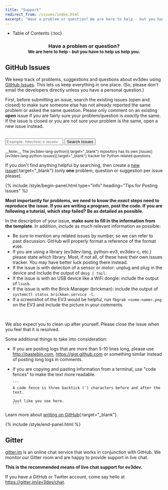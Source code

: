```yaml
---
title: "Support"
redirect_from: /issues/index.html
excerpt: "Have a problem or question? We are here to help - but you have to help us help you. We keep track of problems, suggestions and questions about ev3dev using GitHub Issues. This lets us keep everything in one place."
---
```


* Table of Contents 
{:toc} 

<center>
<h3>Have a problem or question?
    <br/>
<small>We are here to help - but you have to help us help you.</small>
</h3>
</center>

GitHub Issues
-------------

We keep track of problems, suggestions and questions about ev3dev using [GitHub
Issues]. This lets us keep everything in one place. (So, please don't email the
developers directly unless you have a personal question.)

First, before submitting an issue, search the existing issues (open and closed)
to make sure someone else has not already reported the same problem or asked the
same question. Please only comment on an existing **open** issue if you are
fairly sure your problem/question is *exactly* the same. If the issue is closed
or you are not sure your problem is the same, open a new issue instead.

<br/>

<form class="input-group" onSubmit="window.open('https://github.com/ev3dev/ev3dev/issues?q=is%3Aissue+'
        + document.getElementById('search-issues').value.replace(' ', '+')); return false;">
    <span class="input-group-addon glyphicon glyphicon-search" style="top: 0"></span>
    <input id="search-issues" class="form-control" type="search" placeholder="Example: hitechnic ir receiver" />
    <span class="input-group-btn">
        <input type="submit" value="Search Issues"  class="btn btn-primary">
    </span>
</form>

<small>
__Note:__ The [ev3dev-lang-python]{:target="_blank"} repository has its own
[issues][ev3dev-lang-python-issues]{:target="_blank"} tracker for Python-related
questions.
</small>

<br/>

If you don't find anything helpful by searching, then create a [new issue]{:target="_blank"}
(only __one__ problem, question or suggestion per issue please).

{% include /style/begin-panel.html type="info" heading="Tips for Posting Issues" %}

<strong>Most importantly for problems, we need to know the *exact* steps need to reproduce the
issue. If you are writing a program, post the code. If you are following
a tutorial, which step failed? Be as detailed as possible.</strong>

In the description of your issue, **make sure to fill in the information from the template**.
In addition, include as much relevant information as possible:

  * Be sure to mention any related issues by number, so we can refer to past
    discussion. GitHub will properly format a reference of the format `#100`.
  * If you are using a library (ev3dev-lang, python-ev3, ev3dev-c, etc.) please
    state which library. Most, if not all, of these have their own issues tracker.
    You may have better luck posting there instead.
  * If the issue is with detection of a sensor or motor: unplug and plug in the
    device and include the output of `dmsg | tail`.
  * If the issue is with an USB device like a WiFi dongle: include the output of `lsusb`.
  * If the issue is with the Brick Manager (brickman): include the output of
    `systemctl status brickman.service -l`.
  * If a screenshot of the EV3 would be helpful, run `fbgrab <some-name>.png`
    on the EV3 and include the picture in your comments.
<br/>

We also expect you to clean up after yourself. Please close the issue when
you feel that it is resolved.

Some additional things to take into consideration:

*   If you are posting logs that are more than 5-10 lines long, please use
    <http://pastebin.com>, <https://gist.github.com> or something similar
    instead of posting long logs in comments.

*   If you are copying and pasting information from a terminal, use "code fences"
    to make the text more readable.

        ```
        A code fence is three backtick (`) characters before and after the text.

        Just like you see here.
        ```

Learn more about [writing on GitHub]{:target="_blank"}.

{% include /style/end-panel.html %}

Gitter
------

[gitter.im] is an online chat service that works in conjunction with GitHub. We
monitor our Gitter room and are happy to provide support in live chat.

**This is the recommended means of live chat support for ev3dev.**

If you have a GitHub or Twitter account, come say hello at <https://gitter.im/ev3dev/chat>.

[gitter.im]: https://gitter.im
[GitHub Issues]: https://help.github.com/articles/about-issues/
[ev3dev-lang-python]: https://github.com/rhempel/ev3dev-lang-python
[ev3dev-lang-python-issues]: https://github.com/rhempel/ev3dev-lang-python/issues
[new issue]: https://github.com/ev3dev/ev3dev/issues/new
[writing on GitHub]: https://help.github.com/categories/writing-on-github/
